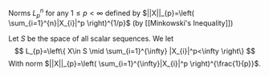 Norms $L_p^n$ for any $1\leq p<\infty$ defined by $||X||_{p}=\left( \sum_{i=1}^{n}|X_{i}|^p \right)^{1/p}$ (by [[Minkowski's Inequality]])

Let $S$ be the space of all scalar sequences. We let $$
L_{p}=\left\{  X\in S \mid \sum_{i=1}^{\infty} |X_{i}|^p<\infty  \right\}
$$
With norm $||X||_{p}=\left( \sum_{i=1}^{\infty}|X_{i}|^p \right)^{\frac{1}{p}}$.